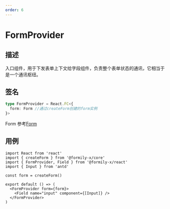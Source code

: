 ```yaml
---
order: 6
---
```


# FormProvider

## 描述

入口组件，用于下发表单上下文给字段组件，负责整个表单状态的通讯，它相当于是一个通讯枢纽。

## 签名

```ts
type FormProvider = React.FC<{
  form: Form //通过createForm创建的form实例
}>
```

Form 参考[Form](https://core.formilyjs.org/zh-CN/api/models/form)

## 用例

```tsx
import React from 'react'
import { createForm } from '@formily-x/core'
import { FormProvider, Field } from '@formily-x/react'
import { Input } from 'antd'

const form = createForm()

export default () => (
  <FormProvider form={form}>
    <Field name="input" component={[Input]} />
  </FormProvider>
)
```
